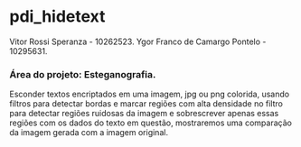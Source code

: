 # pdi_hidetext


Vitor Rossi Speranza - 10262523.
Ygor Franco de Camargo Pontelo - 10295631.

### Área do projeto: Esteganografia.

Esconder textos encriptados em uma imagem, jpg ou png colorida, usando filtros para detectar bordas e marcar regiões com alta densidade no filtro para detectar regiões ruidosas da imagem e sobrescrever apenas essas regiões com os dados do texto em questão, mostraremos uma comparação da imagem gerada com a imagem original.
